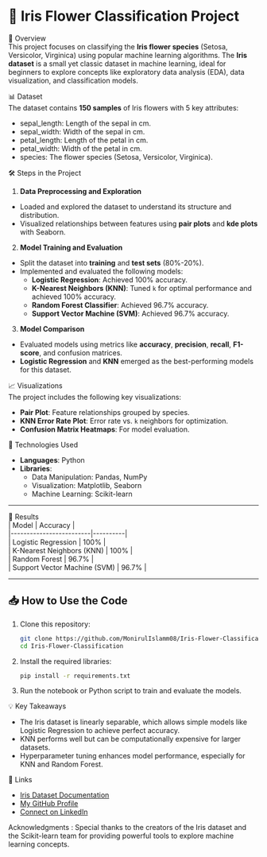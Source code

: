 # 🌸 Iris Flower Classification Project  

📄 Overview  
This project focuses on classifying the **Iris flower species** (Setosa, Versicolor, Virginica) using popular machine learning algorithms. The **Iris dataset** is a small yet classic dataset in machine learning, ideal for beginners to explore concepts like exploratory data analysis (EDA), data visualization, and classification models.  

📊 Dataset  
The dataset contains **150 samples** of Iris flowers with 5 key attributes:  
- sepal_length: Length of the sepal in cm.  
- sepal_width: Width of the sepal in cm.  
- petal_length: Length of the petal in cm.  
- petal_width: Width of the petal in cm.  
- species: The flower species (Setosa, Versicolor, Virginica).  

🛠️ Steps in the Project  
1. **Data Preprocessing and Exploration**  
- Loaded and explored the dataset to understand its structure and distribution.  
- Visualized relationships between features using **pair plots** and **kde plots** with Seaborn.  

 2. **Model Training and Evaluation**  
- Split the dataset into **training** and **test sets** (80%-20%).  
- Implemented and evaluated the following models:  
  - **Logistic Regression**: Achieved 100% accuracy.  
  - **K-Nearest Neighbors (KNN)**: Tuned `k` for optimal performance and achieved 100% accuracy.  
  - **Random Forest Classifier**: Achieved 96.7% accuracy.  
  - **Support Vector Machine (SVM)**: Achieved 96.7% accuracy.  

 3. **Model Comparison**  
- Evaluated models using metrics like **accuracy**, **precision**, **recall**, **F1-score**, and confusion matrices.  
- **Logistic Regression** and **KNN** emerged as the best-performing models for this dataset.  

📈 Visualizations  
The project includes the following key visualizations:  
- **Pair Plot**: Feature relationships grouped by species.  
- **KNN Error Rate Plot**: Error rate vs. `k` neighbors for optimization.  
- **Confusion Matrix Heatmaps**: For model evaluation.  

 🚀 Technologies Used  
- **Languages**: Python  
- **Libraries**:  
  - Data Manipulation: Pandas, NumPy  
  - Visualization: Matplotlib, Seaborn  
  - Machine Learning: Scikit-learn  

---

 🎯 Results  
| Model                   | Accuracy |  
|-------------------------|----------|  
| Logistic Regression     | 100%     |  
| K-Nearest Neighbors (KNN) | 100%     |  
| Random Forest           | 96.7%    |  
| Support Vector Machine (SVM) | 96.7%    |  

---

## 📥 How to Use the Code  
1. Clone this repository:  
   ```bash  
   git clone https://github.com/MonirulIslamm08/Iris-Flower-Classification.git  
   cd Iris-Flower-Classification  
   ```  
2. Install the required libraries:  
   ```bash  
   pip install -r requirements.txt  
   ```  
3. Run the notebook or Python script to train and evaluate the models.  

 💡 Key Takeaways  
- The Iris dataset is linearly separable, which allows simple models like Logistic Regression to achieve perfect accuracy.  
- KNN performs well but can be computationally expensive for larger datasets.  
- Hyperparameter tuning enhances model performance, especially for KNN and Random Forest.  

🔗 Links  
- [Iris Dataset Documentation](https://archive.ics.uci.edu/ml/datasets/iris)  
- [My GitHub Profile](https://github.com/MonirulIslamm08)  
- [Connect on LinkedIn](https://www.linkedin.com/in/monirul-m08/)  

 Acknowledgments : 
Special thanks to the creators of the Iris dataset and the Scikit-learn team for providing powerful tools to explore machine learning concepts. 
